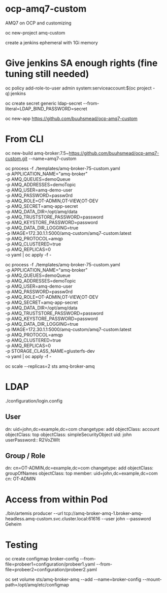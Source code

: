 # ocp-amq7-custom
AMQ7 on OCP and customizing

oc new-project amq-custom

create a jenkins ephemeral with 1Gi memory


# Give jenkins SA enough rights (fine tuning still needed)
oc policy add-role-to-user admin system:serviceaccount:$(oc project -q):jenkins

oc create secret generic ldap-secret --from-literal=LDAP_BIND_PASSWORD=secret

oc new-app https://github.com/buuhsmead/ocp-amq7-custom



# From CLI
oc new-build amq-broker:7.5~https://github.com/buuhsmead/ocp-amq7-custom.git --name=amq7-custom

oc process -f ./templates/amq-broker-75-custom.yaml \
    -p APPLICATION_NAME="amq-broker" \
    -p AMQ_QUEUES=demoQueue \
    -p AMQ_ADDRESSES=demoTopic \
    -p AMQ_USER=amq-demo-user \
    -p AMQ_PASSWORD=passw0rd \
    -p AMQ_ROLE=OT-ADMIN,OT-VIEW,OT-DEV \
    -p AMQ_SECRET=amq-app-secret \
    -p AMQ_DATA_DIR=/opt/amq/data \
    -p AMQ_TRUSTSTORE_PASSWORD=password \
    -p AMQ_KEYSTORE_PASSWORD=password \
    -p AMQ_DATA_DIR_LOGGING=true \
    -p IMAGE=172.30.1.1:5000/amq-custom/amq7-custom:latest \
    -p AMQ_PROTOCOL=amqp \
    -p AMQ_CLUSTERED=true \
    -p AMQ_REPLICAS=0 \
    -o yaml | oc apply -f -

oc process -f ./templates/amq-broker-75-custom.yaml \
    -p APPLICATION_NAME="amq-broker" \
    -p AMQ_QUEUES=demoQueue \
    -p AMQ_ADDRESSES=demoTopic \
    -p AMQ_USER=amq-demo-user \
    -p AMQ_PASSWORD=passw0rd \
    -p AMQ_ROLE=OT-ADMIN,OT-VIEW,OT-DEV \
    -p AMQ_SECRET=amq-app-secret \
    -p AMQ_DATA_DIR=/opt/amq/data \
    -p AMQ_TRUSTSTORE_PASSWORD=password \
    -p AMQ_KEYSTORE_PASSWORD=password \
    -p AMQ_DATA_DIR_LOGGING=true \
    -p IMAGE=172.30.1.1:5000/amq-custom/amq7-custom:latest \
    -p AMQ_PROTOCOL=amqp \
    -p AMQ_CLUSTERED=true \
    -p AMQ_REPLICAS=0 \
    -p STORAGE_CLASS_NAME=glusterfs-dev \
    -o yaml | oc apply -f -





oc scale --replicas=2 sts amq-broker-amq


# LDAP 
./configuration/login.config

## User
dn: uid=john,dc=example,dc=com
changetype: add
objectClass: account
objectClass: top
objectClass: simpleSecurityObject
uid: john
userPassword:: R2VoZWlt

## Group / Role
dn: cn=OT-ADMIN,dc=example,dc=com
changetype: add
objectClass: groupOfNames
objectClass: top
member: uid=john,dc=example,dc=com
cn: OT-ADMIN



# Access from within Pod

./bin/artemis producer --url tcp://amq-broker-amq-1.broker-amq-headless.amq-custom.svc.cluster.local:61616 --user john --password Geheim


# Testing
oc create configmap broker-config --from-file=probeer1=configuration/probeer1.yaml --from-file=probeer2=configuration/probeer2.yaml

oc set volume sts/amq-broker-amq --add --name=broker-config --mount-path=/opt/amq/etc/configmap
